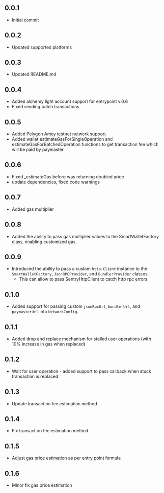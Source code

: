 ## 0.0.1

* Initial commit

## 0.0.2

* Updated supported platforms

## 0.0.3

* Updated README.md
  
## 0.0.4

* Added alchemy light account support for entrypoint v.0.6
* Fixed sending batch transactions

## 0.0.5

* Added Polygon Amoy testnet network support
* Added wallet estimateGasForSingleOperation and estimateGasForBatchedOperation functions to get transaction fee which will be paid by paymaster
  
## 0.0.6
* Fixed _estimateGas before was returning doubled price
* update dependencies, fixed code warnings
  
## 0.0.7
* Added gas multiplier
  
## 0.0.8
* Added the ability to pass gas multiplier values to the SmartWalletFactory class, enabling customized gas.

## 0.0.9
* Introduced the ability to pass a custom `http.Client` instance to the `SmartWalletFactory`, `JsonRPCProvider`, and `BundlerProvider` classes.
  - This can allow to pass SentryHttpClient to catch http rpc errors
  
## 0.1.0
* Added support for passing custom `jsonRpcUrl`, `bundlerUrl`, and `paymasterUrl` into `NetworkConfig`.

## 0.1.1
* Added drop and replace mechanism for stalled user operations (with 10% increase in gas when replaced)

## 0.1.2
* Wait for user operation - added support to pass callback when stuck transaction is replaced

## 0.1.3
* Update transaction fee estimation method

## 0.1.4
* Fix transaction fee estimation method

## 0.1.5
* Adjust gas price estimation as per entry point formula

## 0.1.6
* Minor fix gas price estimation